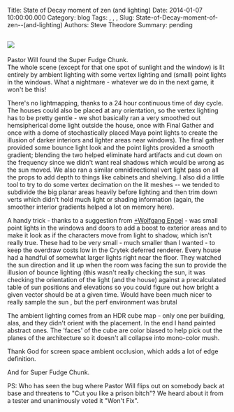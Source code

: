 Title: State of Decay moment of zen  (and lighting)
Date: 2014-01-07 10:00:00.000
Category: blog
Tags: , , , 
Slug: State-of-Decay-moment-of-zen--(and-lighting)
Authors: Steve Theodore
Summary: pending

[![](http://1.bp.blogspot.com/-Y1CcBO5iyig/UsujMjcxTRI/AAAAAAAAPCc/dIyL6T-pZQY/s1600/home_07.png)](http://1.bp.blogspot.com/-Y1CcBO5iyig/UsujMjcxTRI/AAAAAAAAPCc/dIyL6T-pZQY/s1600/home_07.png)  
---  
Pastor Will found the Super Fudge Chunk.    
The whole scene (except for that one spot of sunlight and the window) is lit entirely by ambient lighting with some vertex lighting and (small) point lights in the windows. What a nightmare - whatever we do in the next game, it won't be this!  
  
There's no lightmapping, thanks to a 24 hour continuous time of day cycle.  The houses could also be placed at any orientation, so the vertex lighting has to be pretty gentle - we shot basically ran a very smoothed out hemsipherical dome light outside the house, once with Final Gather and once with a dome of stochastically placed Maya point lights to create the illusion of darker interiors and lighter areas near windows). The final gather provided some bounce light look and the point lights provided a smooth gradient; blending the two helped eliminate hard artifacts and cut down on the frequency since we didn't want real shadows which would be wrong as the sun moved.   We also ran a similar omnidirectional vert light pass on all the props to add depth to things like cabinets and shelving. I also did a little tool to try to do some vertex decimation on the lit meshes -- we tended to subdivide the big planar areas heavily before lighting and then trim down verts which didn't hold much light or shading information (again, the smoother interior gradients helped a lot on memory here).   
  
A handy trick - thanks to a suggestion from [+Wolfgang Engel](https://plus.google.com/113049613359148049737)  \- was small point lights in the windows and doors to add a boost to exterior areas and to make it look as if the characters move from light to shadow, which isn't really true.  These had to be very small - much smaller than I wanted - to keep the overdraw costs low in the Crytek deferred renderer. Every house had a handful of somewhat larger lights right near the floor. They watched the sun direction and lit up when the room was facing the sun to provide the illusion of bounce lighting (this wasn't really checking the sun, it was checking the orientation of the light (and the house) against a precalculated table of sun positions and elevations so you could figure out how bright a given vector should be at a given time. Would have been much nicer to really sample the sun , but the perf environment was brutal  
  
The ambient lighting comes from an HDR cube map -  only one per building, alas, and they didn't orient with the placement.  In the end I hand painted abstract ones.  The 'faces' of the cube are color biased to help pick out the planes of the architecture so it doesn't all collapse into mono-color mush.   
  
Thank God for screen space ambient occlusion, which adds a lot of edge definition.   
  
And for Super Fudge Chunk.  
  
PS: Who has seen the bug where Pastor Will flips out on somebody back at base and threatens to "Cut you like a prison bitch"?  We heard about it from a tester and unanimously voted it "Won't Fix".  
  
  


